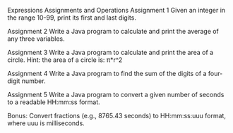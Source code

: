 Expressions
Assignments and Operations
Assignment 1
Given an integer in the range 10-99, print its first and last digits.


Assignment 2
Write a Java program to calculate and print the average of any three variables. 

Assignment 3
Write a Java program to calculate and print the area of a circle.
Hint: the area of a circle is: π*r^2


Assignment 4
Write a Java program to find the sum of the digits of a four-digit number.


Assignment 5
Write a Java program to convert a given number of seconds to a readable HH:mm:ss format.

Bonus: Convert fractions (e.g., 8765.43 seconds) to HH:mm:ss:uuu format,
where uuu is milliseconds.


